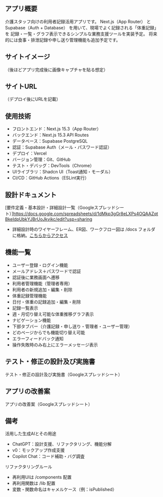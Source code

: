 ## アプリ概要
介護スタッフ向けの利用者記録活用アプリです。
Next.js（App Router） と Supabase（Auth + Database） を用いて、現場でよく記録される「体重記録」を
記録・一覧・グラフ表示できるシンプルな業務支援ツールを実装予定。
将来的には食事・排泄記録や申し送り管理機能も追加予定です。

## サイトイメージ
（後ほどアプリ完成後に画像キャプチャを貼る想定）

## サイトURL
（デプロイ後にURLを記載）

## 使用技術
- フロントエンド：Next.js 15.3（App Router）
- バックエンド：Next.js 15.3 API Routes
- データベース：Supabase PostgreSQL
- 認証：Supabase Auth（メール・パスワード認証）
- デプロイ：Vercel
- バージョン管理：Git、GitHub
- テスト・デバッグ：DevTools（Chrome）
- UIライブラリ：Shadcn UI（Toast通知・モーダル）
- CI/CD：GitHub Actions（ESLint実行）

## 設計ドキュメント
[要件定義・基本設計・詳細設計一覧（Googleスプレッドシート）]https://docs.google.com/spreadsheets/d/1dMkp3gGr8eLXPs4OQAAZqtBkeIdpUbkYJBrUoJkvikc/edit?usp=sharing
- 詳細設計時のワイヤーフレーム、ER図、ワークフロー図は /docs フォルダに格納。[こちらからアクセス](./docs)

## 機能一覧
- ユーザー登録・ログイン機能
- メールアドレス＋パスワードで認証
- 認証後に業務画面へ遷移
- 利用者管理機能（管理者専用）
- 利用者の新規追加・編集・削除
- 体重記録管理機能
- 日付・体重の記録追加・編集・削除
- 記録一覧表示
- 週・月切り替え可能な体重推移グラフ表示
- ナビゲーション機能
- 下部タブバー（介護記録・申し送り・管理者・ユーザー管理）
- どのページからでも機能切り替え可能
- エラーフィードバック通知
- 操作失敗時のみ右上にエラーメッセージ表示

## テスト・修正の設計及び実施書
テスト・修正の設計及び実施書（Googleスプレッドシート）

## アプリの改善案
アプリの改善案（Googleスプレッドシート）

## 備考
活用した生成AIとその用途
 - ChatGPT：設計支援、リファクタリング、機能分解
 - v0：モックアップ作成支援
 - Copilot Chat：コード補助・バグ調査

リファクタリングルール
 - 再利用UIは /components 配置
 - 再利用関数は /lib 配置
 - 変数・関数命名はキャメルケース（例：isPublished）

